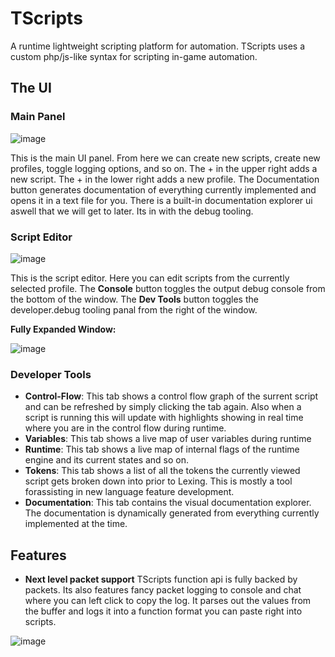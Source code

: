 # TScripts
A runtime lightweight scripting platform for automation. TScripts uses a custom php/js-like syntax for scripting in-game automation.

## The UI

### Main Panel

![image](https://github.com/Tonic-Box/TScriptsRepository/assets/73169574/c9bd5bc9-06d6-42c8-a66c-251c3da7e9ea)

This is the main UI panel. From here we can create new scripts, create new profiles, toggle logging options, and so on. The + in the upper right adds a new script. The + in the lower right adds a new profile. The Documentation button generates documentation of everything currently implemented and opens it in a text file for you. There is a built-in documentation explorer ui aswell that we will get to later. Its in with the debug tooling.

### Script Editor
![image](https://github.com/Tonic-Box/TScriptsRepository/assets/73169574/d12bc126-cf87-473b-b41a-69b5fe5004c2)

This is the script editor. Here you can edit scripts from the currently selected profile. The **Console** button toggles the output debug console from the bottom of the window. The **Dev Tools** button toggles the developer.debug tooling panal from the right of the window.

**Fully Expanded Window:**

![image](https://github.com/Tonic-Box/TScriptsRepository/assets/73169574/4ff03d0f-93cf-471b-827d-18f03609f94a)

### Developer Tools
* **Control-Flow**: This tab shows a control flow graph of the surrent script and can be refreshed by simply clicking the tab again. Also when a script is running this will update with highlights showing in real time where you are in the control flow during runtime.
* **Variables**: This tab shows a live map of user variables during runtime
* **Runtime**: This tab shows a live map of internal flags of the runtime engine and its current states and so on.
* **Tokens**: This tab shows a list of all the tokens the currently viewed script gets broken down into prior to Lexing. This is mostly a tool forassisting in new language feature development.
* **Documentation**: This tab contains the visual documentation explorer. The documentation is dynamically generated from everything currently implemented at the time.

## Features
* **Next level packet support**
TScripts function api is fully backed by packets. Its also features fancy packet logging to console and chat where you can left click to copy the log. It parses out the values from the buffer and logs it into a function format you can paste right into scripts.

![image](https://github.com/Tonic-Box/TScriptsRepository/assets/73169574/a7e7258e-2e1d-4de7-9547-492e5a323e19)
